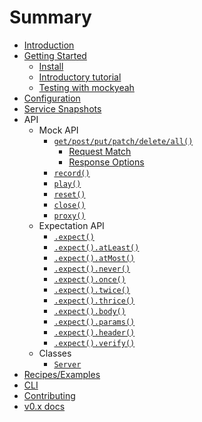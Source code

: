 # Summary

* [Introduction](README.md)
* [Getting Started](Getting-Started.md)
  * [Install](Getting-Started.md#install)
  * [Introductory tutorial](Getting-Started.md#introductory-tutorial)
  * [Testing with mockyeah](Getting-Started.md#testing-with-mockyeah)
* [Configuration](Configuration.md)
* [Service Snapshots](Service-Snapshots.md)
* API
  * Mock API
    * [`get/post/put/patch/delete/all()`](API/Mock-API.md)
      * [Request Match](API/Mock-API.md#match)
      * [Response Options](API/Mock-API.md#options)
    * [`record()`](API/record.md)
    * [`play()`](API/play.md)
    * [`reset()`](API/reset.md)
    * [`close()`](API/close.md)
    * [`proxy()`](API/proxy.md)
  * Expectation API
    * [`.expect()`](API/Expectation-API.md#expect)
    * [`.expect().atLeast()`](API/Expectation-API.md#atLeast)
    * [`.expect().atMost()`](API/Expectation-API.md#atMost)
    * [`.expect().never()`](API/Expectation-API.md#never)
    * [`.expect().once()`](API/Expectation-API.md#once)
    * [`.expect().twice()`](API/Expectation-API.md#twice)
    * [`.expect().thrice()`](API/Expectation-API.md#thrice)
    * [`.expect().body()`](API/Expectation-API.md#body)
    * [`.expect().params()`](API/Expectation-API.md#params)
    * [`.expect().header()`](API/Expectation-API.md#header)
    * [`.expect().verify()`](API/Expectation-API.md#verify)
  * Classes
    * [`Server`](API/Server.md)
* [Recipes/Examples](https://github.com/mockyeah/mockyeah/tree/master/examples)
* [CLI](Service-Snapshot-CLI.md)
* [Contributing](Contributing.md)
* [v0.x docs](https://mockyeah.js.org/archive/0.16)
